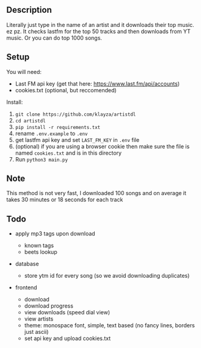 ## Description

Literally just type in the name of an artist and it downloads their top music. ez pz. It checks lastfm for the top 50 tracks and then downloads from YT music. Or you can do top 1000 songs.

## Setup

You will need:

- Last FM api key (get that here: https://www.last.fm/api/accounts)
- cookies.txt (optional, but reccomended)

Install:

1. `git clone https://github.com/klayza/artistdl`
2. `cd artistdl`
3. `pip install -r requirements.txt`
4. rename `.env.example` to `.env`
5. get lastfm api key and set `LAST_FM_KEY` in `.env` file
6. (optional) if you are using a browser cookie then make sure the file is named `cookies.txt` and is in this directory
7. Run `python3 main.py`

## Note

This method is not very fast, I downloaded 100 songs and on average it takes 30 minutes or 18 seconds for each track

## Todo

- apply mp3 tags upon download

  - known tags
  - beets lookup

- database

  - store ytm id for every song (so we avoid downloading duplicates)

- frontend
  - download
  - download progress
  - view downloads (speed dial view)
  - view artists
  - theme: monospace font, simple, text based (no fancy lines, borders just ascii)
  - set api key and upload cookies.txt
